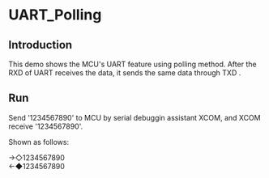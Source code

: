 # UART_Polling

## Introduction

This demo shows the MCU's  UART feature using polling method. 
After the RXD of UART receives the data, it sends the same data through TXD .

## Run

Send '1234567890' to MCU by serial debuggin assistant XCOM, and XCOM receive '1234567890'.

Shown as follows:  

→◇1234567890  
←◆1234567890

